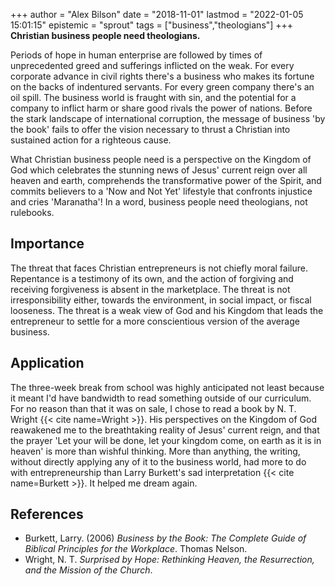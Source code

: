 +++
author = "Alex Bilson"
date = "2018-11-01"
lastmod = "2022-01-05 15:01:15"
epistemic = "sprout"
tags = ["business","theologians"]
+++
**Christian business people need theologians.**

Periods of hope in human enterprise are followed by times of unprecedented greed and sufferings inflicted on the weak.  For every corporate advance in civil rights there's a business who makes its fortune on the backs of indentured servants.  For every green company there's an oil spill.  The business world is fraught with sin, and the potential for a company to inflict harm or share good rivals the power of nations.  Before the stark landscape of international corruption, the message of business 'by the book' fails to offer the vision necessary to thrust a Christian into sustained action for a righteous cause.

What Christian business people need is a perspective on the Kingdom of God which celebrates the stunning news of Jesus' current reign over all heaven and earth, comprehends the transformative power of the Spirit, and commits believers to a 'Now and Not Yet' lifestyle that confronts injustice and cries 'Maranatha'!  In a word, business people need theologians, not rulebooks.

## Importance

The threat that faces Christian entrepreneurs is not chiefly moral failure.  Repentance is a testimony of its own, and the action of forgiving and receiving forgiveness is absent in the marketplace.  The threat is not irresponsibility either, towards the environment, in social impact, or fiscal looseness.  The threat is a weak view of God and his Kingdom that leads the entrepreneur to settle for a more conscientious version of the average business.

## Application

The three-week break from school was highly anticipated not least because it meant I'd have bandwidth to read something outside of our curriculum.  For no reason than that it was on sale, I chose to read a book by N. T. Wright {{< cite name=Wright >}}.  His perspectives on the Kingdom of God reawakened me to the breathtaking reality of Jesus' current reign, and that the prayer 'Let your will be done, let your kingdom come, on earth as it is in heaven' is more than wishful thinking.  More than anything, the writing, without directly applying any of it to the business world, had more to do with entrepreneurship than Larry Burkett's sad interpretation {{< cite name=Burkett >}}.  It helped me dream again.

## References

- Burkett, Larry. (2006) _Business by the Book: The Complete Guide of Biblical Principles for the Workplace_. Thomas Nelson.
- Wright, N. T. _Surprised by Hope: Rethinking Heaven, the Resurrection, and the Mission of the Church_.
